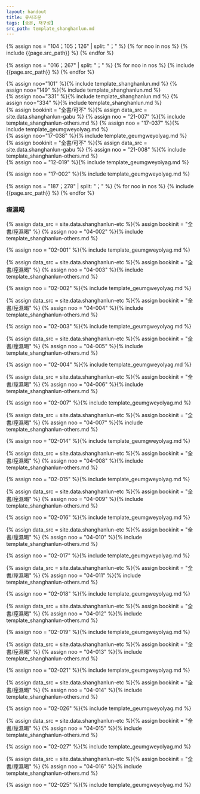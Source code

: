 ```yaml
---
layout: handout
title: 유사조문
tags: [송본, 재구성]
src_path: template_shanghanlun.md
---
```


<div class="compare-set" markdown="1">

{% assign nos = "104；105；126" | split: "；" %}
{% for noo in nos %}
{% include {{page.src_path}} %}
{% endfor %}

</div>

<div class="compare-set" markdown="1">

{% assign nos = "016；267" | split: "；" %}
{% for noo in nos %}
{% include {{page.src_path}} %}
{% endfor %}

</div>

<div class="compare-set" markdown="1">
{% assign noo="101" %}{% include template_shanghanlun.md %}
{% assign noo="149" %}{% include template_shanghanlun.md %}
</div>

<div class="compare-set" markdown="1">
{% assign noo="331" %}{% include template_shanghanlun.md %}
{% assign noo="334" %}{% include template_shanghanlun.md %}
</div>

<div class="compare-set" markdown="1">
{% assign bookinit = "全書/可不" %}{% assign data_src = site.data.shanghanlun-gabu %}
{% assign noo = "21-007" %}{% include template_shanghanlun-others.md %}
{% assign noo = "17-037" %}{% include template_geumgweyolyag.md %}
</div>

<div class="compare-set" markdown="1">
{% assign noo="17-038" %}{% include template_geumgweyolyag.md %}
{% assign bookinit = "全書/可不" %}{% assign data_src = site.data.shanghanlun-gabu %}
{% assign noo = "21-008" %}{% include template_shanghanlun-others.md %}
</div>

<div class="compare-set" markdown="1">
{% assign noo = "12-019" %}{% include template_geumgweyolyag.md %}

{% assign noo = "17-002" %}{% include template_geumgweyolyag.md %}
</div>

<div class="compare-set" markdown="1">
{% assign nos = "187；278" | split: "；" %}
{% for noo in nos %}
{% include {{page.src_path}} %}
{% endfor %}
</div>



### 痓濕暍

<div class="compare-set" markdown="1">
{% assign data_src = site.data.shanghanlun-etc %}{% assign bookinit = "全書/痓濕暍" %}
{% assign noo = "04-002" %}{% include template_shanghanlun-others.md %}

{% assign noo = "02-001" %}{% include template_geumgweyolyag.md %}
</div>

<div class="compare-set" markdown="1">

{% assign data_src = site.data.shanghanlun-etc %}{% assign bookinit = "全書/痓濕暍" %}
{% assign noo = "04-003" %}{% include template_shanghanlun-others.md %}

{% assign noo = "02-002" %}{% include template_geumgweyolyag.md %}

</div>

<div class="compare-set" markdown="1">
{% assign data_src = site.data.shanghanlun-etc %}{% assign bookinit = "全書/痓濕暍" %}
{% assign noo = "04-004" %}{% include template_shanghanlun-others.md %}

{% assign noo = "02-003" %}{% include template_geumgweyolyag.md %}
</div>

<div class="compare-set" markdown="1">

{% assign data_src = site.data.shanghanlun-etc %}{% assign bookinit = "全書/痓濕暍" %}
{% assign noo = "04-005" %}{% include template_shanghanlun-others.md %}

{% assign noo = "02-004" %}{% include template_geumgweyolyag.md %}
</div>

<div class="compare-set" markdown="1">

{% assign data_src = site.data.shanghanlun-etc %}{% assign bookinit = "全書/痓濕暍" %}
{% assign noo = "04-006" %}{% include template_shanghanlun-others.md %}

{% assign noo = "02-007" %}{% include template_geumgweyolyag.md %}
</div>

<div class="compare-set" markdown="1">

{% assign data_src = site.data.shanghanlun-etc %}{% assign bookinit = "全書/痓濕暍" %}
{% assign noo = "04-007" %}{% include template_shanghanlun-others.md %}

{% assign noo = "02-014" %}{% include template_geumgweyolyag.md %}
</div>

<div class="compare-set" markdown="1">

{% assign data_src = site.data.shanghanlun-etc %}{% assign bookinit = "全書/痓濕暍" %}
{% assign noo = "04-008" %}{% include template_shanghanlun-others.md %}

{% assign noo = "02-015" %}{% include template_geumgweyolyag.md %}
</div>

<div class="compare-set" markdown="1">

{% assign data_src = site.data.shanghanlun-etc %}{% assign bookinit = "全書/痓濕暍" %}
{% assign noo = "04-009" %}{% include template_shanghanlun-others.md %}

{% assign noo = "02-016" %}{% include template_geumgweyolyag.md %}
</div>

<div class="compare-set" markdown="1">

{% assign data_src = site.data.shanghanlun-etc %}{% assign bookinit = "全書/痓濕暍" %}
{% assign noo = "04-010" %}{% include template_shanghanlun-others.md %}

{% assign noo = "02-017" %}{% include template_geumgweyolyag.md %}
</div>

<div class="compare-set" markdown="1">

{% assign data_src = site.data.shanghanlun-etc %}{% assign bookinit = "全書/痓濕暍" %}
{% assign noo = "04-011" %}{% include template_shanghanlun-others.md %}

{% assign noo = "02-018" %}{% include template_geumgweyolyag.md %}
</div>

<div class="compare-set" markdown="1">

{% assign data_src = site.data.shanghanlun-etc %}{% assign bookinit = "全書/痓濕暍" %}
{% assign noo = "04-012" %}{% include template_shanghanlun-others.md %}

{% assign noo = "02-019" %}{% include template_geumgweyolyag.md %}
</div>

<div class="compare-set" markdown="1">

{% assign data_src = site.data.shanghanlun-etc %}{% assign bookinit = "全書/痓濕暍" %}
{% assign noo = "04-013" %}{% include template_shanghanlun-others.md %}

{% assign noo = "02-021" %}{% include template_geumgweyolyag.md %}
</div>

<div class="compare-set" markdown="1">

{% assign data_src = site.data.shanghanlun-etc %}{% assign bookinit = "全書/痓濕暍" %}
{% assign noo = "04-014" %}{% include template_shanghanlun-others.md %}

{% assign noo = "02-026" %}{% include template_geumgweyolyag.md %}
</div>

<div class="compare-set" markdown="1">

{% assign data_src = site.data.shanghanlun-etc %}{% assign bookinit = "全書/痓濕暍" %}
{% assign noo = "04-015" %}{% include template_shanghanlun-others.md %}

{% assign noo = "02-027" %}{% include template_geumgweyolyag.md %}
</div>

<div class="compare-set" markdown="1">

{% assign data_src = site.data.shanghanlun-etc %}{% assign bookinit = "全書/痓濕暍" %}
{% assign noo = "04-016" %}{% include template_shanghanlun-others.md %}

{% assign noo = "02-025" %}{% include template_geumgweyolyag.md %}

</div>
